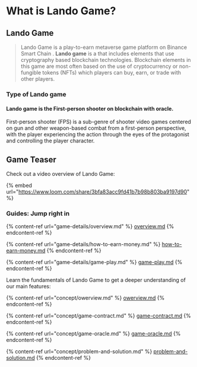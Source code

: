 # What is Lando  Game?

## Lando Game

> Lando Game is a play-to-earn metaverse game platform on Binance Smart Chain . **Lando game** is a that includes elements that use cryptography based blockchain technologies. Blockchain elements in this game are most often based on the use of cryptocurrency or non-fungible tokens (NFTs) which players can buy, earn, or trade with other players.

### Type of Lando game

#### Lando game is the  First-person shooter on  blockchain with oracle.

First-person shooter (FPS) is a sub-genre of shooter video games centered on gun and other weapon-based combat from a first-person perspective, with the player experiencing the action through the eyes of the protagonist and controlling the player character.

## Game Teaser

Check out a video overview of Lando Game:

{% embed url="https://www.loom.com/share/3bfa83acc9fd41b7b98b803ba9197d90" %}



### Guides: Jump right in

{% content-ref url="game-details/overview.md" %}
[overview.md](game-details/overview.md)
{% endcontent-ref %}

{% content-ref url="game-details/how-to-earn-money.md" %}
[how-to-earn-money.md](game-details/how-to-earn-money.md)
{% endcontent-ref %}

{% content-ref url="game-details/game-play.md" %}
[game-play.md](game-details/game-play.md)
{% endcontent-ref %}

Learn the fundamentals of Lando Game to get a deeper understanding of our main features:

{% content-ref url="concept/owerview.md" %}
[owerview.md](concept/owerview.md)
{% endcontent-ref %}

{% content-ref url="concept/game-contract.md" %}
[game-contract.md](concept/game-contract.md)
{% endcontent-ref %}

{% content-ref url="concept/game-oracle.md" %}
[game-oracle.md](concept/game-oracle.md)
{% endcontent-ref %}

{% content-ref url="concept/problem-and-solution.md" %}
[problem-and-solution.md](concept/problem-and-solution.md)
{% endcontent-ref %}
